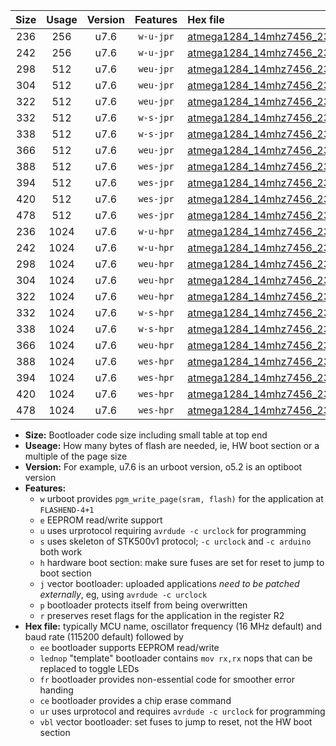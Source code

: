 |Size|Usage|Version|Features|Hex file|
|:-:|:-:|:-:|:-:|:--|
|236|256|u7.6|`w-u-jpr`|[atmega1284_14mhz7456_230400bps_ur_vbl.hex](https://raw.githubusercontent.com/stefanrueger/urboot/main/atmega1284_14mhz7456_230400bps_ur_vbl.hex)|
|242|256|u7.6|`w-u-jpr`|[atmega1284_14mhz7456_230400bps_lednop_ur_vbl.hex](https://raw.githubusercontent.com/stefanrueger/urboot/main/atmega1284_14mhz7456_230400bps_lednop_ur_vbl.hex)|
|298|512|u7.6|`weu-jpr`|[atmega1284_14mhz7456_230400bps_ee_ur_vbl.hex](https://raw.githubusercontent.com/stefanrueger/urboot/main/atmega1284_14mhz7456_230400bps_ee_ur_vbl.hex)|
|304|512|u7.6|`weu-jpr`|[atmega1284_14mhz7456_230400bps_ee_lednop_ur_vbl.hex](https://raw.githubusercontent.com/stefanrueger/urboot/main/atmega1284_14mhz7456_230400bps_ee_lednop_ur_vbl.hex)|
|322|512|u7.6|`weu-jpr`|[atmega1284_14mhz7456_230400bps_ee_lednop_fr_ur_vbl.hex](https://raw.githubusercontent.com/stefanrueger/urboot/main/atmega1284_14mhz7456_230400bps_ee_lednop_fr_ur_vbl.hex)|
|332|512|u7.6|`w-s-jpr`|[atmega1284_14mhz7456_230400bps_vbl.hex](https://raw.githubusercontent.com/stefanrueger/urboot/main/atmega1284_14mhz7456_230400bps_vbl.hex)|
|338|512|u7.6|`w-s-jpr`|[atmega1284_14mhz7456_230400bps_lednop_vbl.hex](https://raw.githubusercontent.com/stefanrueger/urboot/main/atmega1284_14mhz7456_230400bps_lednop_vbl.hex)|
|366|512|u7.6|`weu-jpr`|[atmega1284_14mhz7456_230400bps_ee_lednop_fr_ce_ur_vbl.hex](https://raw.githubusercontent.com/stefanrueger/urboot/main/atmega1284_14mhz7456_230400bps_ee_lednop_fr_ce_ur_vbl.hex)|
|388|512|u7.6|`wes-jpr`|[atmega1284_14mhz7456_230400bps_ee_vbl.hex](https://raw.githubusercontent.com/stefanrueger/urboot/main/atmega1284_14mhz7456_230400bps_ee_vbl.hex)|
|394|512|u7.6|`wes-jpr`|[atmega1284_14mhz7456_230400bps_ee_lednop_vbl.hex](https://raw.githubusercontent.com/stefanrueger/urboot/main/atmega1284_14mhz7456_230400bps_ee_lednop_vbl.hex)|
|420|512|u7.6|`wes-jpr`|[atmega1284_14mhz7456_230400bps_ee_lednop_fr_vbl.hex](https://raw.githubusercontent.com/stefanrueger/urboot/main/atmega1284_14mhz7456_230400bps_ee_lednop_fr_vbl.hex)|
|478|512|u7.6|`wes-jpr`|[atmega1284_14mhz7456_230400bps_ee_lednop_fr_ce_vbl.hex](https://raw.githubusercontent.com/stefanrueger/urboot/main/atmega1284_14mhz7456_230400bps_ee_lednop_fr_ce_vbl.hex)|
|236|1024|u7.6|`w-u-hpr`|[atmega1284_14mhz7456_230400bps_ur.hex](https://raw.githubusercontent.com/stefanrueger/urboot/main/atmega1284_14mhz7456_230400bps_ur.hex)|
|242|1024|u7.6|`w-u-hpr`|[atmega1284_14mhz7456_230400bps_lednop_ur.hex](https://raw.githubusercontent.com/stefanrueger/urboot/main/atmega1284_14mhz7456_230400bps_lednop_ur.hex)|
|298|1024|u7.6|`weu-hpr`|[atmega1284_14mhz7456_230400bps_ee_ur.hex](https://raw.githubusercontent.com/stefanrueger/urboot/main/atmega1284_14mhz7456_230400bps_ee_ur.hex)|
|304|1024|u7.6|`weu-hpr`|[atmega1284_14mhz7456_230400bps_ee_lednop_ur.hex](https://raw.githubusercontent.com/stefanrueger/urboot/main/atmega1284_14mhz7456_230400bps_ee_lednop_ur.hex)|
|322|1024|u7.6|`weu-hpr`|[atmega1284_14mhz7456_230400bps_ee_lednop_fr_ur.hex](https://raw.githubusercontent.com/stefanrueger/urboot/main/atmega1284_14mhz7456_230400bps_ee_lednop_fr_ur.hex)|
|332|1024|u7.6|`w-s-hpr`|[atmega1284_14mhz7456_230400bps.hex](https://raw.githubusercontent.com/stefanrueger/urboot/main/atmega1284_14mhz7456_230400bps.hex)|
|338|1024|u7.6|`w-s-hpr`|[atmega1284_14mhz7456_230400bps_lednop.hex](https://raw.githubusercontent.com/stefanrueger/urboot/main/atmega1284_14mhz7456_230400bps_lednop.hex)|
|366|1024|u7.6|`weu-hpr`|[atmega1284_14mhz7456_230400bps_ee_lednop_fr_ce_ur.hex](https://raw.githubusercontent.com/stefanrueger/urboot/main/atmega1284_14mhz7456_230400bps_ee_lednop_fr_ce_ur.hex)|
|388|1024|u7.6|`wes-hpr`|[atmega1284_14mhz7456_230400bps_ee.hex](https://raw.githubusercontent.com/stefanrueger/urboot/main/atmega1284_14mhz7456_230400bps_ee.hex)|
|394|1024|u7.6|`wes-hpr`|[atmega1284_14mhz7456_230400bps_ee_lednop.hex](https://raw.githubusercontent.com/stefanrueger/urboot/main/atmega1284_14mhz7456_230400bps_ee_lednop.hex)|
|420|1024|u7.6|`wes-hpr`|[atmega1284_14mhz7456_230400bps_ee_lednop_fr.hex](https://raw.githubusercontent.com/stefanrueger/urboot/main/atmega1284_14mhz7456_230400bps_ee_lednop_fr.hex)|
|478|1024|u7.6|`wes-hpr`|[atmega1284_14mhz7456_230400bps_ee_lednop_fr_ce.hex](https://raw.githubusercontent.com/stefanrueger/urboot/main/atmega1284_14mhz7456_230400bps_ee_lednop_fr_ce.hex)|

- **Size:** Bootloader code size including small table at top end
- **Useage:** How many bytes of flash are needed, ie, HW boot section or a multiple of the page size
- **Version:** For example, u7.6 is an urboot version, o5.2 is an optiboot version
- **Features:**
  + `w` urboot provides `pgm_write_page(sram, flash)` for the application at `FLASHEND-4+1`
  + `e` EEPROM read/write support
  + `u` uses urprotocol requiring `avrdude -c urclock` for programming
  + `s` uses skeleton of STK500v1 protocol; `-c urclock` and `-c arduino` both work
  + `h` hardware boot section: make sure fuses are set for reset to jump to boot section
  + `j` vector bootloader: uploaded applications *need to be patched externally*, eg, using `avrdude -c urclock`
  + `p` bootloader protects itself from being overwritten
  + `r` preserves reset flags for the application in the register R2
- **Hex file:** typically MCU name, oscillator frequency (16 MHz default) and baud rate (115200 default) followed by
  + `ee` bootloader supports EEPROM read/write
  + `lednop` "template" bootloader contains `mov rx,rx` nops that can be replaced to toggle LEDs
  + `fr` bootloader provides non-essential code for smoother error handing
  + `ce` bootloader provides a chip erase command
  + `ur` uses urprotocol and requires `avrdude -c urclock` for programming
  + `vbl` vector bootloader: set fuses to jump to reset, not the HW boot section
